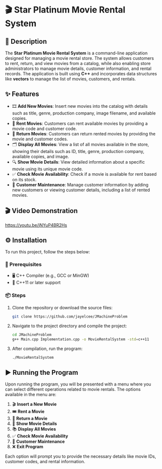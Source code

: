 # 🎬 Star Platinum Movie Rental System

## 📄 Description

The **Star Platinum Movie Rental System** is a command-line application designed for managing a movie rental store. The system allows customers to rent, return, and view movies from a catalog, while also enabling store administrators to manage movie details, customer information, and rental records. The application is built using **C++** and incorporates data structures like **vectors** to manage the list of movies, customers, and rentals.

## ✨ Features

- 🎞️ **Add New Movies**: Insert new movies into the catalog with details such as title, genre, production company, image filename, and available copies.
- 📼 **Rent Movies**: Customers can rent available movies by providing a movie code and customer code.
- 🔁 **Return Movies**: Customers can return rented movies by providing the movie and customer codes.
- 🗂️ **Display All Movies**: View a list of all movies available in the store, showing their details such as ID, title, genre, production company, available copies, and image.
- 🔍 **Show Movie Details**: View detailed information about a specific movie using its unique movie code.
- ✅ **Check Movie Availability**: Check if a movie is available for rent based on its stock.
- 👥 **Customer Maintenance**: Manage customer information by adding new customers or viewing customer details, including a list of rented movies.

## 🎬 Video Demonstration
https://youtu.be/jNYuP4BR2Hs

## ⚙️ Installation

To run this project, follow the steps below:

### 🧰 Prerequisites
- 🖥️ C++ Compiler (e.g., GCC or MinGW)
- 📌 C++11 or later support

### 📦 Steps

1. Clone the repository or download the source files:

   ```bash
   git clone https://github.com/jayelcee/JMachineProblem
   ```

2. Navigate to the project directory and compile the project:

   ```bash
   cd JMachineProblem
   g++ Main.cpp Implementation.cpp -o MovieRentalSystem -std=c++11
   ```

3. After compilation, run the program:

   ```bash
   ./MovieRentalSystem
   ```

## ▶️ Running the Program

Upon running the program, you will be presented with a menu where you can select different operations related to movie rentals. The options available in the menu are:

1. 🎬 **Insert a New Movie**  
2. 🎟️ **Rent a Movie**  
3. 🔁 **Return a Movie**  
4. 🧾 **Show Movie Details**  
5. 📚 **Display All Movies**  
6. ✅ **Check Movie Availability**  
7. 👤 **Customer Maintenance**  
8. ❌ **Exit Program**

Each option will prompt you to provide the necessary details like movie IDs, customer codes, and rental information.
